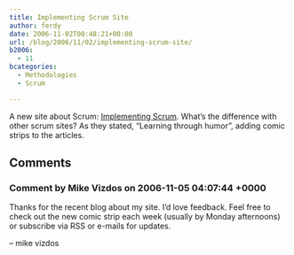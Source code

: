 ```yaml
---
title: Implementing Scrum Site
author: ferdy
date: 2006-11-02T00:48:21+00:00
url: /blog/2006/11/02/implementing-scrum-site/
b2006:
  - 11
bcategories:
  - Methodologies
  - Scrum

---
```

A new site about Scrum: [Implementing Scrum][1]. What&#8217;s the difference with other scrum sites? As they stated, &#8220;Learning through humor&#8221;, adding comic strips to the articles.

 [1]: http://www.implementingscrum.com/

## Comments

### Comment by Mike Vizdos on 2006-11-05 04:07:44 +0000
Thanks for the recent blog about my site. I&#8217;d love feedback. Feel free to check out the new comic strip each week (usually by Monday afternoons) or subscribe via RSS or e-mails for updates.

&#8211; mike vizdos
